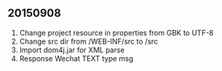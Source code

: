 

## 20150908
1. Change project resource in properties from GBK to UTF-8
2. Change src dir from /WEB-INF/src to /src
3. Import dom4j.jar for XML parse
4. Response Wechat TEXT type msg